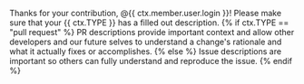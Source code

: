 Thanks for your contribution, @{{ ctx.member.user.login }}! Please make sure that your {{ ctx.TYPE }} has a filled out description.
{% if ctx.TYPE == "pull request" %}
PR descriptions provide important context and allow other developers and our future selves to understand a change's rationale and what it actually fixes or accomplishes.
{% else %}
Issue descriptions are important so others can fully understand and reproduce the issue.
{% endif %}
<!--- boilerplate: no_body_nag --->
